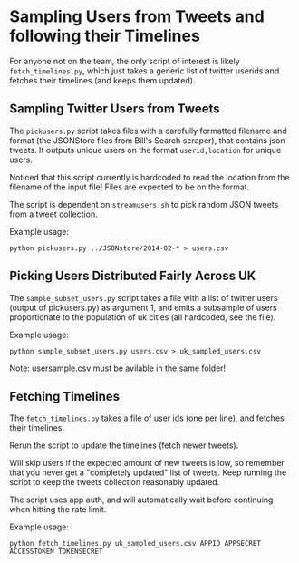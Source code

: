 Sampling Users from Tweets and following their Timelines
=======================================

For anyone not on the team, the only script of interest is likely `fetch_timelines.py`, which just takes a generic list of twitter userids and fetches their timelines (and keeps them updated).

## Sampling Twitter Users from Tweets

The `pickusers.py` script takes files with a carefully formatted filename and format (the JSONStore files from Bill's Search scraper), that contains json tweets. It outputs unique users on the format `userid,location` for unique users.

Noticed that this script currently is hardcoded to read the location from the filename of the input file! Files are expected to be on the format.

The script is dependent on `streamusers.sh` to pick random JSON tweets from a tweet collection. 

Example usage:

    python pickusers.py ../JSONstore/2014-02-* > users.csv

## Picking Users Distributed Fairly Across UK

The `sample_subset_users.py` script takes a file with a list of twitter users (output of pickusers.py) as argument 1, and emits a subsample of users proportionate to the population of uk cities (all hardcoded, see the file).

Example usage:
	
    python sample_subset_users.py users.csv > uk_sampled_users.csv

Note: usersample.csv must be avilable in the same folder!

## Fetching Timelines

The `fetch_timelines.py` takes a file of user ids (one per line), and fetches their timelines. 

Rerun the script to update the timelines (fetch newer tweets). 

Will skip users if the expected amount of new tweets is low, so remember that you never get a "completely updated" list of tweets. Keep running the script to keep the tweets collection reasonably updated.

The script uses app auth, and will automatically wait before continuing when hitting the rate limit.

Example usage:

    python fetch_timelines.py uk_sampled_users.csv APPID APPSECRET ACCESSTOKEN TOKENSECRET